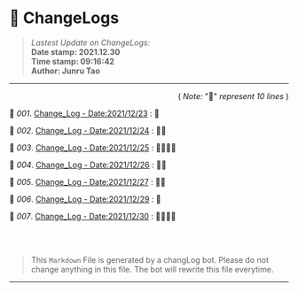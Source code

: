 # :hammer: ChangeLogs
> _Lastest Update on ChangeLogs:_<br>
> __Date stamp: 2021.12.30__<br>
> __Time stamp: 09:16:42__<br>
> __Author: Junru Tao__
---

<div align=right>

( _Note:_ ":bread:" _represent 10 lines_ )

</div> 


 :bookmark_tabs: _001_. [Change_Log - Date:2021/12/23](./2021_12_23_cl.md) : :bread:

 :bookmark_tabs: _002_. [Change_Log - Date:2021/12/24](./2021_12_24_cl.md) : :bread::bread:

 :bookmark_tabs: _003_. [Change_Log - Date:2021/12/25](./2021_12_25_cl.md) : :bread::bread::bread::bread:

 :bookmark_tabs: _004_. [Change_Log - Date:2021/12/26](./2021_12_26_cl.md) : :bread::bread:

 :bookmark_tabs: _005_. [Change_Log - Date:2021/12/27](./2021_12_27_cl.md) : :bread::bread:

 :bookmark_tabs: _006_. [Change_Log - Date:2021/12/29](./2021_12_29_cl.md) : :bread:



 :bookmark_tabs: _007_. [Change_Log - Date:2021/12/30](./2021_12_30_cl.md) : :bread::bread::bread::bread:



<br><br>

> This `Markdown` File is generated by a changLog bot. Please do not change anything in this file. The bot will rewrite this file everytime.

--------

